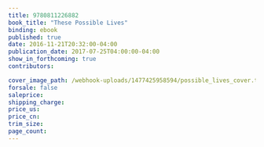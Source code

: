 ```yaml
---
title: 9780811226882
book_title: "These Possible Lives"
binding: ebook
published: true
date: 2016-11-21T20:32:00-04:00
publication_date: 2017-07-25T04:00:00-04:00
show_in_forthcoming: true
contributors:

cover_image_path: /webhook-uploads/1477425958594/possible_lives_cover.tif
forsale: false
saleprice:
shipping_charge:
price_us:
price_cn:
trim_size:
page_count:
---
```


